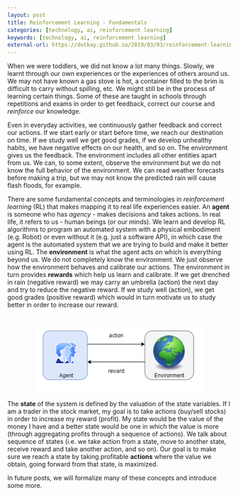 ```yaml
---
layout: post
title: Reinforcement Learning - Fundamentals
categories: [technology, ai, reinforcement learning]
keywords: [technology, ai, reinforcement learning]
external-url: https://dotkay.github.io/2019/03/03/reinforcement-learning
---
```


When we were toddlers, we did not know a lot many things. Slowly, we learnt through our own experiences or the experiences of others around us. We may not have known a gas stove is hot, a container filled to the brim is difficult to carry without spilling, etc. We might still be in the process of learning certain things. Some of these are taught in schools through repetitions and exams in order to get feedback, correct our course and *reinforce* our knowledge. 

Even in everyday activities, we continuously gather feedback and correct our actions. If we start early or start before time, we reach our destination on time. If we study well we get good grades, if we develop unhealthy habits, we have negative effects on our health, and so on. The environment gives us the feedback. The environment includes all other entities apart from us. We can, to some extent, observe the environment but we do not know the full behavior of the environment. We can read weather forecasts before making a trip, but we may not know the predicted rain will cause flash floods, for example.

There are some fundamental concepts and terminologies in *reinforcement learning* (RL) that makes mapping it to real life experiences easier. An **agent** is someone who has *agency* - makes decisions and takes actions. In real life, it refers to us - human beings (or our minds). We learn and develop RL algorithms to program an automated system with a physical embodiment (e.g. Robot) or even without it (e.g. just a software API), in which case the agent is the automated system that we are trying to build and make it better using RL. The **environment** is what the agent acts on which is everything beyond us. We do not completely know the environment. We just observe how the environment behaves and calibrate our actions. The environment in turn provides **rewards** which help us learn and calibrate. If we get drenched in rain (negative reward) we may carry an umbrella (action) the next day and try to reduce the negative reward. If we study well (action), we get good grades (positive reward) which would in turn motivate us to study better in order to increase our reward. 

<br>
<div class="img_container">
<center><img src="https://raw.githubusercontent.com/dotkay/tmp/main/rl_illustrations/rl_intro.png"></center>
</div>

The **state** of the system is defined by the valuation of the state variables. If I am a trader in the stock market, my goal is to take actions (buy/sell stocks) in order to increase my reward (profit). My state would be the value of the money I have and a better state would be one in which the value is more (through aggregating profits through a sequence of actions). We talk about sequence of states (i.e. we take action from a state, move to another state, receive reward and take another action, and so on). Our goal is to make sure we reach a state by taking profitable **actions** where the value we obtain, going forward from that state, is maximized. 

In future posts, we will formalize many of these concepts and introduce some more.